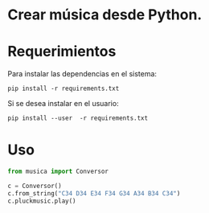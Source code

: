 # Crear música desde Python.

# Requerimientos 

Para instalar las dependencias en el sistema:

```
pip install -r requirements.txt
```

Si se desea instalar en el usuario:

```
pip install --user  -r requirements.txt
```

# Uso

```python
from musica import Conversor

c = Conversor()
c.from_string("C34 D34 E34 F34 G34 A34 B34 C34")
c.pluckmusic.play()
```
